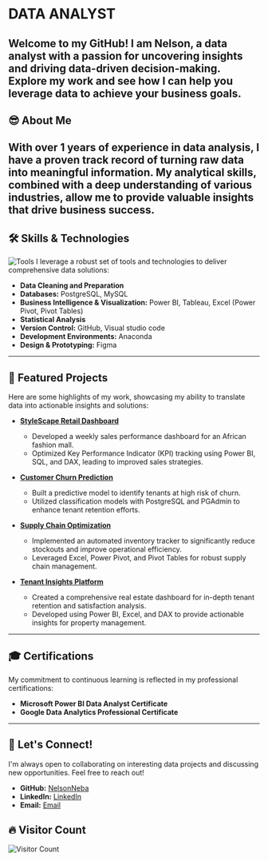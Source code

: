 # DATA ANALYST

Welcome to my GitHub! I am Nelson, a data analyst with a passion for uncovering insights and driving data-driven decision-making. Explore my work and see how I can help you leverage data to achieve your business goals.
---
## **😎 About Me**

With over 1 years of experience in data analysis, I have a proven track record of turning raw data into meaningful information. My analytical skills, combined with a deep understanding of various industries, allow me to provide valuable insights that drive business success.
---
## **🛠️ Skills & Technologies**
![Tools](https://i.postimg.cc/HW9nDq6T/tools.png)
I leverage a robust set of tools and technologies to deliver comprehensive data solutions:

* **Data Cleaning and Preparation** 
* **Databases:** PostgreSQL, MySQL
* **Business Intelligence & Visualization:** Power BI, Tableau, Excel (Power Pivot, Pivot Tables)
* **Statistical Analysis** 
* **Version Control:** GitHub, Visual studio code
* **Development Environments:** Anaconda
* **Design & Prototyping:** Figma

---

## **🚀 Featured Projects**

Here are some highlights of my work, showcasing my ability to translate data into actionable insights and solutions:

* **[StyleScape Retail Dashboard](https://github.com/NelsonNeba/Performance-Dashboard-for-StyleScape-Fashion-Mall)**
    * Developed a weekly sales performance dashboard for an African fashion mall.
    * Optimized Key Performance Indicator (KPI) tracking using Power BI, SQL, and DAX, leading to improved sales strategies.

* **[Customer Churn Prediction](https://github.com/NelsonNeba/Capstone-Project)**
    * Built a predictive model to identify tenants at high risk of churn.
    * Utilized classification models with PostgreSQL and PGAdmin to enhance tenant retention efforts.

* **[Supply Chain Optimization](https://github.com/NelsonNeba/Supply-Chain-Optimization)**
    * Implemented an automated inventory tracker to significantly reduce stockouts and improve operational efficiency.
    * Leveraged Excel, Power Pivot, and Pivot Tables for robust supply chain management.

* **[Tenant Insights Platform](https://github.com/NelsonNeba/Tenant-Retention-Optimization-HomeVibe-Properties)**
    * Created a comprehensive real estate dashboard for in-depth tenant retention and satisfaction analysis.
    * Developed using Power BI, Excel, and DAX to provide actionable insights for property management.
---

## **🎓 Certifications**

My commitment to continuous learning is reflected in my professional certifications:

* **Microsoft Power BI Data Analyst Certificate**
* **Google Data Analytics Professional Certificate**

---

## **🤝 Let's Connect!**

I'm always open to collaborating on interesting data projects and discussing new opportunities. Feel free to reach out!

* **GitHub:** [NelsonNeba](https://github.com/NelsonNeba)
* **LinkedIn:** [LinkedIn](https://www.linkedin.com/in/nelsonneba/)
* **Email:** [Email](mailto:nelson.mforbi@gmail.com)

## 🔥 Visitor Count

![Visitor Count](https://visitor-badge.laobi.icu/badge?page_id=nelsonneba.nelsonneba)



